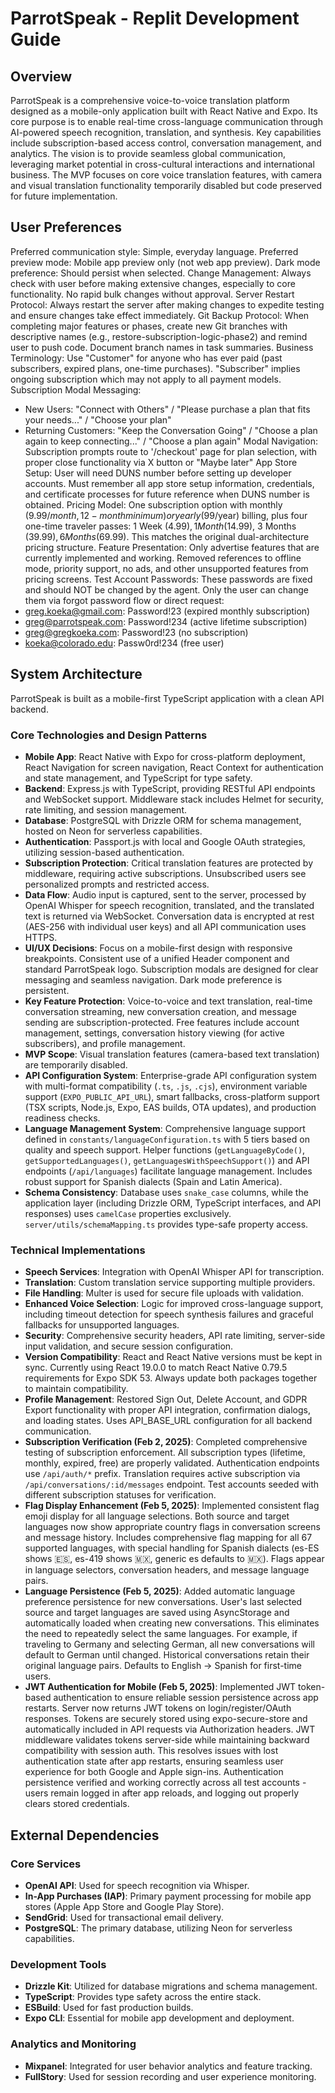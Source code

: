 # ParrotSpeak - Replit Development Guide

## Overview

ParrotSpeak is a comprehensive voice-to-voice translation platform designed as a mobile-only application built with React Native and Expo. Its core purpose is to enable real-time cross-language communication through AI-powered speech recognition, translation, and synthesis. Key capabilities include subscription-based access control, conversation management, and analytics. The vision is to provide seamless global communication, leveraging market potential in cross-cultural interactions and international business. The MVP focuses on core voice translation features, with camera and visual translation functionality temporarily disabled but code preserved for future implementation.

## User Preferences

Preferred communication style: Simple, everyday language.
Preferred preview mode: Mobile app preview only (not web app preview).
Dark mode preference: Should persist when selected.
Change Management: Always check with user before making extensive changes, especially to core functionality. No rapid bulk changes without approval.
Server Restart Protocol: Always restart the server after making changes to expedite testing and ensure changes take effect immediately.
Git Backup Protocol: When completing major features or phases, create new Git branches with descriptive names (e.g., restore-subscription-logic-phase2) and remind user to push code. Document branch names in task summaries.
Business Terminology: Use "Customer" for anyone who has ever paid (past subscribers, expired plans, one-time purchases). "Subscriber" implies ongoing subscription which may not apply to all payment models.
Subscription Modal Messaging:
- New Users: "Connect with Others" / "Please purchase a plan that fits your needs..." / "Choose your plan"
- Returning Customers: "Keep the Conversation Going" / "Choose a plan again to keep connecting..." / "Choose a plan again"
Modal Navigation: Subscription prompts route to '/checkout' page for plan selection, with proper close functionality via X button or "Maybe later"
App Store Setup: User will need DUNS number before setting up developer accounts. Must remember all app store setup information, credentials, and certificate processes for future reference when DUNS number is obtained.
Pricing Model: One subscription option with monthly ($9.99/month, 12-month minimum) or yearly ($99/year) billing, plus four one-time traveler passes: 1 Week ($4.99), 1 Month ($14.99), 3 Months ($39.99), 6 Months ($69.99). This matches the original dual-architecture pricing structure.
Feature Presentation: Only advertise features that are currently implemented and working. Removed references to offline mode, priority support, no ads, and other unsupported features from pricing screens.
Test Account Passwords: These passwords are fixed and should NOT be changed by the agent. Only the user can change them via forgot password flow or direct request:
- greg.koeka@gmail.com: Password!23 (expired monthly subscription)
- greg@parrotspeak.com: Password!234 (active lifetime subscription)
- greg@gregkoeka.com: Password!23 (no subscription)
- koeka@colorado.edu: Passw0rd!234 (free user)

## System Architecture

ParrotSpeak is built as a mobile-first TypeScript application with a clean API backend.

### Core Technologies and Design Patterns
- **Mobile App**: React Native with Expo for cross-platform deployment, React Navigation for screen navigation, React Context for authentication and state management, and TypeScript for type safety.
- **Backend**: Express.js with TypeScript, providing RESTful API endpoints and WebSocket support. Middleware stack includes Helmet for security, rate limiting, and session management.
- **Database**: PostgreSQL with Drizzle ORM for schema management, hosted on Neon for serverless capabilities.
- **Authentication**: Passport.js with local and Google OAuth strategies, utilizing session-based authentication.
- **Subscription Protection**: Critical translation features are protected by middleware, requiring active subscriptions. Unsubscribed users see personalized prompts and restricted access.
- **Data Flow**: Audio input is captured, sent to the server, processed by OpenAI Whisper for speech recognition, translated, and the translated text is returned via WebSocket. Conversation data is encrypted at rest (AES-256 with individual user keys) and all API communication uses HTTPS.
- **UI/UX Decisions**: Focus on a mobile-first design with responsive breakpoints. Consistent use of a unified Header component and standard ParrotSpeak logo. Subscription modals are designed for clear messaging and seamless navigation. Dark mode preference is persistent.
- **Key Feature Protection**: Voice-to-voice and text translation, real-time conversation streaming, new conversation creation, and message sending are subscription-protected. Free features include account management, settings, conversation history viewing (for active subscribers), and profile management.
- **MVP Scope**: Visual translation features (camera-based text translation) are temporarily disabled.
- **API Configuration System**: Enterprise-grade API configuration system with multi-format compatibility (`.ts`, `.js`, `.cjs`), environment variable support (`EXPO_PUBLIC_API_URL`), smart fallbacks, cross-platform support (TSX scripts, Node.js, Expo, EAS builds, OTA updates), and production readiness checks.
- **Language Management System**: Comprehensive language support defined in `constants/languageConfiguration.ts` with 5 tiers based on quality and speech support. Helper functions (`getLanguageByCode()`, `getSupportedLanguages()`, `getLanguagesWithSpeechSupport()`) and API endpoints (`/api/languages`) facilitate language management. Includes robust support for Spanish dialects (Spain and Latin America).
- **Schema Consistency**: Database uses `snake_case` columns, while the application layer (including Drizzle ORM, TypeScript interfaces, and API responses) uses `camelCase` properties exclusively. `server/utils/schemaMapping.ts` provides type-safe property access.

### Technical Implementations
- **Speech Services**: Integration with OpenAI Whisper API for transcription.
- **Translation**: Custom translation service supporting multiple providers.
- **File Handling**: Multer is used for secure file uploads with validation.
- **Enhanced Voice Selection**: Logic for improved cross-language support, including timeout detection for speech synthesis failures and graceful fallbacks for unsupported languages.
- **Security**: Comprehensive security headers, API rate limiting, server-side input validation, and secure session configuration.
- **Version Compatibility**: React and React Native versions must be kept in sync. Currently using React 19.0.0 to match React Native 0.79.5 requirements for Expo SDK 53. Always update both packages together to maintain compatibility.
- **Profile Management**: Restored Sign Out, Delete Account, and GDPR Export functionality with proper API integration, confirmation dialogs, and loading states. Uses API_BASE_URL configuration for all backend communication.
- **Subscription Verification (Feb 2, 2025)**: Completed comprehensive testing of subscription enforcement. All subscription types (lifetime, monthly, expired, free) are properly validated. Authentication endpoints use `/api/auth/*` prefix. Translation requires active subscription via `/api/conversations/:id/messages` endpoint. Test accounts seeded with different subscription statuses for verification.
- **Flag Display Enhancement (Feb 5, 2025)**: Implemented consistent flag emoji display for all language selections. Both source and target languages now show appropriate country flags in conversation screens and message history. Includes comprehensive flag mapping for all 67 supported languages, with special handling for Spanish dialects (es-ES shows 🇪🇸, es-419 shows 🇲🇽, generic es defaults to 🇲🇽). Flags appear in language selectors, conversation headers, and message language pairs.
- **Language Persistence (Feb 5, 2025)**: Added automatic language preference persistence for new conversations. User's last selected source and target languages are saved using AsyncStorage and automatically loaded when creating new conversations. This eliminates the need to repeatedly select the same languages. For example, if traveling to Germany and selecting German, all new conversations will default to German until changed. Historical conversations retain their original language pairs. Defaults to English → Spanish for first-time users.
- **JWT Authentication for Mobile (Feb 5, 2025)**: Implemented JWT token-based authentication to ensure reliable session persistence across app restarts. Server now returns JWT tokens on login/register/OAuth responses. Tokens are securely stored using expo-secure-store and automatically included in API requests via Authorization headers. JWT middleware validates tokens server-side while maintaining backward compatibility with session auth. This resolves issues with lost authentication state after app restarts, ensuring seamless user experience for both Google and Apple sign-ins. Authentication persistence verified and working correctly across all test accounts - users remain logged in after app reloads, and logging out properly clears stored credentials.

## External Dependencies

### Core Services
- **OpenAI API**: Used for speech recognition via Whisper.
- **In-App Purchases (IAP)**: Primary payment processing for mobile app stores (Apple App Store and Google Play Store).
- **SendGrid**: Used for transactional email delivery.
- **PostgreSQL**: The primary database, utilizing Neon for serverless capabilities.

### Development Tools
- **Drizzle Kit**: Utilized for database migrations and schema management.
- **TypeScript**: Provides type safety across the entire stack.
- **ESBuild**: Used for fast production builds.
- **Expo CLI**: Essential for mobile app development and deployment.

### Analytics and Monitoring
- **Mixpanel**: Integrated for user behavior analytics and feature tracking.
- **FullStory**: Used for session recording and user experience monitoring.